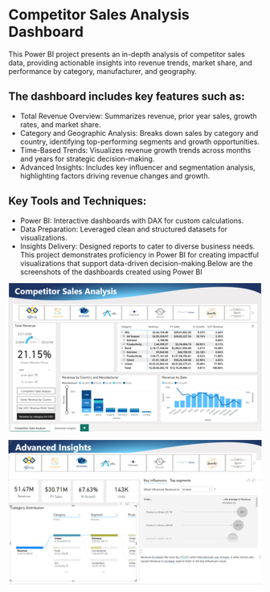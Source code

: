 # Competitor Sales Analysis Dashboard

This Power BI project presents an in-depth analysis of competitor sales data, providing actionable insights into revenue trends, market share, and performance by category, manufacturer, and geography. 
## The dashboard includes key features such as:
- Total Revenue Overview: Summarizes revenue, prior year sales, growth rates, and market share.
- Category and Geographic Analysis: Breaks down sales by category and country, identifying top-performing segments and growth opportunities.
- Time-Based Trends: Visualizes revenue growth trends across months and years for strategic decision-making.
- Advanced Insights: Includes key influencer and segmentation analysis, highlighting factors driving revenue changes and growth.
## Key Tools and Techniques:
-	Power BI: Interactive dashboards with DAX for custom calculations.
-	Data Preparation: Leveraged clean and structured datasets for visualizations.
-	Insights Delivery: Designed reports to cater to diverse business needs.
This project demonstrates proficiency in Power BI for creating impactful visualizations that support data-driven decision-making.Below are the screenshots of the dashboards created using Power BI

![Competitor Sales Analysis](https://github.com/PrajaktaVinayYadav/Competitor-Sales-Analysis-in-Power-BI/blob/main/Images/Competitor%20Sales%20Analysis.png)


![Advanced Insights](https://github.com/PrajaktaVinayYadav/Competitor-Sales-Analysis-in-Power-BI/blob/main/Images/Advanced%20Insights.png)
